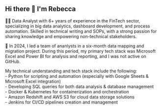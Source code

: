 ## Hi there 👋 I'm Rebecca

👩‍💻 Data Analyst with 6+ years of experience in the FinTech sector, specializing in big data analytics, dashboard development, and process automation. Skilled in technical writing and SOPs, with a strong passion for sharing knowledge and empowering non-technical stakeholders.

📅 In 2024, I led a team of ananlysts in a six-month data mapping and migration project. During this period, my primary tech stack was Microsoft Excel and Power BI for analysis and reporting, and I was not active on GitHub. 

My technical understanding and tech stack include the following:  
    - Python for scripting and automation (especially with Google Sheets & Microsoft Excel integration)  
    - Developing SQL queries for both data analysis & database management  
    - Docker & Kubernetes for containerization and orchestration  
    - Amazon Redshift and AWS S3 for cloud data storage solutions  
    - Jenkins for CI/CD pipelines creation and management  
